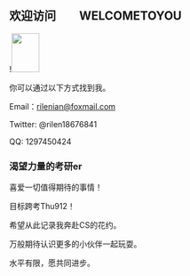 ## 欢迎访问　　WELCOMETOYOU
!<img src="https://github.com/rilenian/rilenian.github.io/blob/master/net1.png" width="50" height="70" />

你可以通过以下方式找到我。

Email：rilenian@foxmail.com

Twitter: @rilen18676841

QQ: 1297450424

### 渴望力量的考研er

喜爱一切值得期待的事情！

目标跨考Thu912！

希望从此记录我奔赴CS的花约。

万般期待认识更多的小伙伴一起玩耍。

水平有限，愿共同进步。









